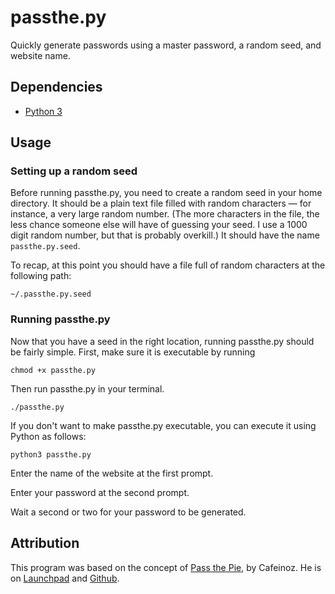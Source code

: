 # passthe.py
Quickly generate passwords using a master password, a random seed, and website name.

## Dependencies
- [Python 3](https://www.python.org/downloads/)

## Usage
### Setting up a random seed
Before running passthe.py, you need to create a random seed in your home directory.
It should be a plain text file filled with random characters — for instance, a very large random number.
(The more characters in the file, the less chance someone else will have of guessing your seed. I use a 1000 digit random number, but that is probably overkill.)
It should have the name `passthe.py.seed`.

To recap, at this point you should have a file full of random characters at the following path:

    ~/.passthe.py.seed

### Running passthe.py
Now that you have a seed in the right location, running passthe.py should be fairly simple.
First, make sure it is executable by running

    chmod +x passthe.py
    
Then run passthe.py in your terminal.

    ./passthe.py

If you don't want to make passthe.py executable, you can execute it using Python as follows:

    python3 passthe.py

Enter the name of the website at the first prompt.

Enter your password at the second prompt.

Wait a second or two for your password to be generated.

## Attribution

This program was based on the concept of [Pass the Pie](https://launchpad.net/pass-the-pie), by Cafeinoz.
He is on [Launchpad](https://launchpad.net/~cafeinoz) and [Github](https://github.com/cafeinoz).

